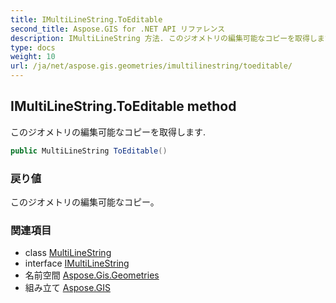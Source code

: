 ```yaml
---
title: IMultiLineString.ToEditable
second_title: Aspose.GIS for .NET API リファレンス
description: IMultiLineString 方法. このジオメトリの編集可能なコピーを取得します.
type: docs
weight: 10
url: /ja/net/aspose.gis.geometries/imultilinestring/toeditable/
---
```

## IMultiLineString.ToEditable method

このジオメトリの編集可能なコピーを取得します.

```csharp
public MultiLineString ToEditable()
```

### 戻り値

このジオメトリの編集可能なコピー。

### 関連項目

* class [MultiLineString](../../multilinestring/)
* interface [IMultiLineString](../)
* 名前空間 [Aspose.Gis.Geometries](../../imultilinestring/)
* 組み立て [Aspose.GIS](../../../)


